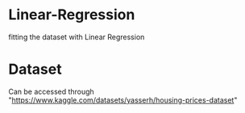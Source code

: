 # Linear-Regression
fitting the dataset with Linear Regression
# Dataset
Can be accessed through "https://www.kaggle.com/datasets/yasserh/housing-prices-dataset"
